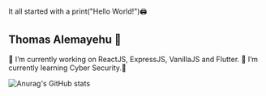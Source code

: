 It all started with a print("Hello World!")🖨️

## Thomas Alemayehu 👋 ##

  🔭 I’m currently working on ReactJS, ExpressJS, VanillaJS and Flutter. 
  🌱 I’m currently learning Cyber Security.🔐
  
![Anurag's GitHub stats](https://github-readme-stats.vercel.app/api?username=anuraghazra&show_icons=true&theme=tokyonight)
  
  
